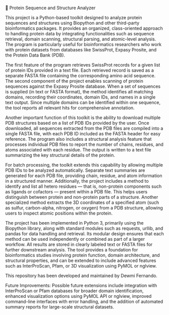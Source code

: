 🧬 Protein Sequence and Structure Analyzer

This project is a Python-based toolkit designed to analyze protein sequences and structures using Biopython and other third-party bioinformatics packages. It provides an organized, class-oriented approach to handling protein data by integrating functionalities such as sequence retrieval, domain scanning, structural parsing, and atomic-level analysis. The program is particularly useful for bioinformatics researchers who work with protein datasets from databases like SwissProt, Expasy Prosite, and the Protein Data Bank (PDB).

The first feature of the program retrieves SwissProt records for a given list of protein IDs provided in a text file. Each retrieved record is saved as a separate FASTA file containing the corresponding amino acid sequence. The second component of the project enables scanning of protein sequences against the Expasy Prosite database. When a set of sequences is supplied (in text or FASTA format), the method identifies all matching domains, recording their coordinates, domain IDs, and names in a single text output. Since multiple domains can be identified within one sequence, the tool reports all relevant hits for comprehensive annotation.

Another important function of this toolkit is the ability to download multiple PDB structures based on a list of PDB IDs provided by the user. Once downloaded, all sequences extracted from the PDB files are compiled into a single FASTA file, with each PDB ID included as the FASTA header for easy reference. The program also includes a structural analysis feature that processes individual PDB files to report the number of chains, residues, and atoms associated with each residue. The output is written to a text file summarizing the key structural details of the protein.

For batch processing, the toolkit extends this capability by allowing multiple PDB IDs to be analyzed automatically. Separate text summaries are generated for each PDB file, providing chain, residue, and atom information in a structured manner. Additionally, the project includes a method to identify and list all hetero residues — that is, non-protein components such as ligands or cofactors — present within a PDB file. This helps users distinguish between protein and non-protein parts of a structure. Another specialized method extracts the 3D coordinates of a specified atom (such as sulfur, carbon-alpha, nitrogen, or oxygen) from a PDB structure, allowing users to inspect atomic positions within the protein.

The project has been implemented in Python 3, primarily using the Biopython library, along with standard modules such as requests, urllib, and pandas for data handling and retrieval. Its modular design ensures that each method can be used independently or combined as part of a larger workflow. All results are stored in clearly labeled text or FASTA files for further downstream analysis. The tool provides a foundation for bioinformatics studies involving protein function, domain architecture, and structural properties, and can be extended to include advanced features such as InterProScan, Pfam, or 3D visualization using PyMOL or nglview.

This repository has been developed and maintained by Dewmi Fernando.

Future Improvements: Possible future extensions include integration with InterProScan or Pfam databases for broader domain identification, enhanced visualization options using PyMOL API or nglview, improved command-line interfaces with error handling, and the addition of automated summary reports for large-scale structural datasets.
